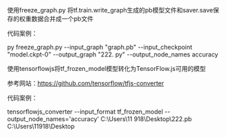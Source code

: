
使用freeze_graph.py 将tf.train.write_graph生成的pb模型文件和saver.save保存的权重数据合并成一个pb文件

代码案例：

 py freeze_graph.py --input_graph "graph.pb" --input_checkpoint  "model.ckpt-0" --output_graph  "222.
py" --output_node_names  accuracy

使用tensorflowjs将tf_frozen_model模型转化为TensorFlow.js可用的模型

参考网站：https://github.com/tensorflow/tfjs-converter

代码案例：

tensorflowjs_converter --input_format tf_frozen_model --output_node_names='accuracy' C:\Users\11
918\Desktop\222.pb C:\Users\11918\Desktop
